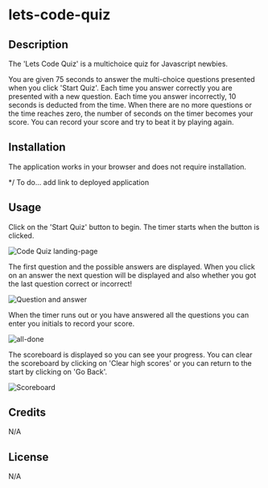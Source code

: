 # lets-code-quiz

## Description

The 'Lets Code Quiz' is a multichoice quiz for Javascript newbies.

You are given 75 seconds to answer the multi-choice questions presented when you click 'Start Quiz'. Each time you answer correctly you are presented with a new question. Each time you answer incorrectly, 10 seconds is deducted from the time. When there are no more questions or the time reaches zero, the number of seconds on the timer becomes your score. You can record your score and try to beat it by playing again.

## Installation

The application works in your browser and does not require installation.

*/ To do... add link to deployed application

## Usage
Click on the 'Start Quiz' button to begin. The timer starts when the button is clicked. 

![Code Quiz landing-page](https://user-images.githubusercontent.com/110208272/206904187-538b779a-9a75-4293-80fd-63b9d43c4fa2.png)

The first question and the possible answers are displayed. When you click on an answer the next question will be displayed and also whether you got the last question correct or incorrect!

![Question and answer](https://user-images.githubusercontent.com/110208272/206904885-adccc7c7-aa84-4d81-91dc-ce6ca64031cc.png)

When the timer runs out or you have answered all the questions you can enter you initials to record your score.

![all-done](https://user-images.githubusercontent.com/110208272/206905180-a711911f-17e5-4f82-b29e-037e086493b8.png)

The scoreboard is displayed so you can see your progress. You can clear the scoreboard by clicking on 'Clear high scores' or you can return to the start by clicking on 'Go Back'.

![Scoreboard](https://user-images.githubusercontent.com/110208272/206905017-b782a23f-aaf7-44c0-b6ba-d7b9cd606fef.png)

## Credits

N/A

## License

N/A

